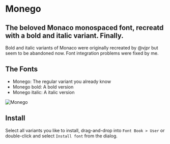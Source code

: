 # Monego

## The beloved Monaco monospaced font, recreatd with a bold and italic variant. Finally.

Bold and italic variants of Monaco were originally recreated by @vjpr but seem to be abandoned now. Font integration problems were fixed by me.

## The Fonts

- Monego: The regular variant you already know
- Monego bold: A bold version
- Monego italic: A italic version

![Monego](https://raw.github.com/cseelus/monego/master/monego_example.png)

## Install

Select all variants you like to install, drag-and-drop into `Font Book > User` or double-click and select `Install font` from the dialog.
